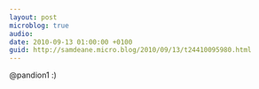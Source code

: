 ```yaml
---
layout: post
microblog: true
audio: 
date: 2010-09-13 01:00:00 +0100
guid: http://samdeane.micro.blog/2010/09/13/t24410095980.html
---
```

@pandion1 :)
